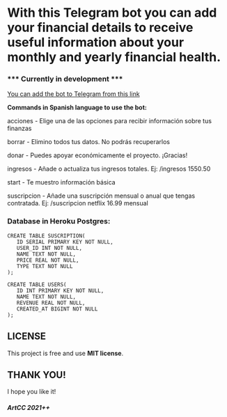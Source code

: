 # With this Telegram bot you can add your financial details to receive useful information about your monthly and yearly financial health.

### *** Currently in development ***

[You can add the bot to Telegram from this link](https://t.me/artcc_myfinancesbot)

<p><strong>Commands in Spanish language to use the bot:</p></strong>

<p>acciones - Elige una de las opciones para recibir información sobre tus finanzas</p>
<p>borrar - Elimino todos tus datos. No podrás recuperarlos</p>
<p>donar - Puedes apoyar económicamente el proyecto. ¡Gracias!</p>
<p>ingresos - Añade o actualiza tus ingresos totales. Ej: /ingresos 1550.50</p>
<p>start - Te muestro información básica</p>
<p>suscripcion - Añade una suscripción mensual o anual que tengas contratada. Ej: /suscripcion netflix 16.99 mensual</p>

### Database in Heroku Postgres:

```
CREATE TABLE SUSCRIPTION(
   ID SERIAL PRIMARY KEY NOT NULL,
   USER_ID INT NOT NULL,
   NAME TEXT NOT NULL,
   PRICE REAL NOT NULL,
   TYPE TEXT NOT NULL
);
```

```
CREATE TABLE USERS(
   ID INT PRIMARY KEY NOT NULL,
   NAME TEXT NOT NULL,
   REVENUE REAL NOT NULL,
   CREATED_AT BIGINT NOT NULL
);
```

## LICENSE

This project is free and use <b>MIT license</b>.

## THANK YOU!

I hope you like it!

##### ArtCC 2021++